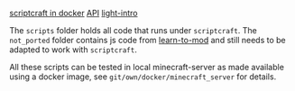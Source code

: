 [scriptcraft in docker](https://github.com/tclavier/docker-scriptcraftj)
[API](https://github.com/walterhiggins/ScriptCraft/blob/development/docs/API-Reference.md#the-watcher-module)
[light-intro](https://github.com/walterhiggins/ScriptCraft/blob/development/docs/YoungPersonsGuideToProgrammingMinecraft.md)

The `scripts` folder holds all code that runs under `scriptcraft`. The `not_ported` folder contains js code from [learn-to-mod](https://www.learntomod.com/index.html) and still needs to be adapted to work with `scriptcraft`.

All these scripts can be tested in local minecraft-server as made available using a docker image, see `git/own/docker/minecraft_server` for details.